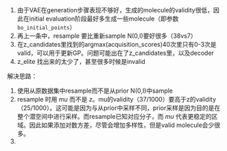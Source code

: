 1. 由于VAE在generation步骤表现不够好，生成的molecule的validity很低，因此在initial evaluation阶段最好多生成一些molecule（即参数 `bo_initial_points`）
2. 再上一条中，resample 要比重新sample N(0,I)要好很多（38vs7）
3. 在z_candidates里找到的argmax(acquisition_scores)40次里只有0-3次是valid，可以用于更新GP。问题可能出在了z_candidates里，以及decoder
4. z_elite 找出来的太少了，甚至很多时候是invalid






解决思路：
1. 使用从原数据集中resample而不是从prior N(0,I)中sample
2. resample 时用 $mu$ 而不是 $z$。mu的validity（37/1000）要高于z的validity（25/1000）。这可能是因为与从prior中采样不同，prior采样是因为目的是在整个潜空间中进行采样。而resample已知对应分子，而 $mu$ 代表更稳定的区域。因此如果添加对数方差，尽管会增加多样性，但是valid molecule会少很多。
3. 